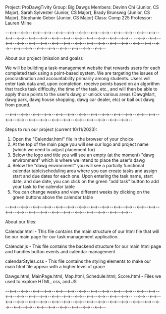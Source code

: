 Project: ProDawgTivity
Group: Big Dawgs
Members: Devinn Chi (Junior, CS Major), Sarah Sylvester (Junior, CS Major), Brady Brunswig (Junior, CS Major), Stephanie Geber (Junior, CS Major)
Class: Comp 225
Professor: Lauren Milne

--<-->--<-->--<-->--<-->--<-->--<-->--<-->--<-->--<-->--<-->--<-->--<-->--<-->--<-->--<-->--<-->--<-->--<-->--<-->--<-->--<-->--<-->--<-->--<-->--
--<-->--<-->--<-->--<-->--<-->--<-->--<-->--<-->--<-->--<-->--<-->--<-->--<-->--<-->--<-->--<-->--<-->--<-->--<-->--<-->--<-->--<-->--<-->--<-->--

About our project (mission and goals):

We will be building a task-management website that rewards users for each completed task using a point-based system. We are targeting the issues of procrastination and accountability primarily among students. Users will enter task data and, upon completion, receive points based on an algorithm that tracks task difficulty, the time of the task, etc., and will then be able to apply those points to the user’s dawg or unlock various areas (DawgMart, dawg park, dawg house shopping, dawg car dealer, etc) or bail out dawg from pound.

--<-->--<-->--<-->--<-->--<-->--<-->--<-->--<-->--<-->--<-->--<-->--<-->--<-->--<-->--<-->--<-->--<-->--<-->--<-->--<-->--<-->--<-->--<-->--<-->--

Steps to run our project (current 10/11/2023):

1. Open the "Calendar.html" file in the browser of your choice
2. At the top of the main page you will see our logo and project name (which we need to adjust placement for)
3. Below the logo and title you will see an empty (at the moment) "dawg environment" which is where we intend to place the user's dawg
4. Below the "dawg environment" you will see a partially functional calendar table/scheduling area where you can create tasks and assign start and due dates for each one. Upon entering the task name, start date, and due date, you can click on the green "add task" button to add your task to the calendar table
5. You can change weeks and view different weeks by clicking on the green buttons above the calendar table

--<-->--<-->--<-->--<-->--<-->--<-->--<-->--<-->--<-->--<-->--<-->--<-->--<-->--<-->--<-->--<-->--<-->--<-->--<-->--<-->--<-->--<-->--<-->--<-->--

About our files:

Calendar.html - This file contains the main structure of our html file that will be our main page for our task management application.

Calendar.js - This file contains the backend structure for our main html page and handles button events and calendar management

calendarStyles.css - This file contains the styling elements to make our main html file appear with a higher level of grace

Dawgs.html, MainPage.html, Map.html, Schedule.html, Score.html - Files we used to explore HTML, css, and JS 

--<-->--<-->--<-->--<-->--<-->--<-->--<-->--<-->--<-->--<-->--<-->--<-->--<-->--<-->--<-->--<-->--<-->--<-->--<-->--<-->--<-->--<-->--<-->--<-->--
--<-->--<-->--<-->--<-->--<-->--<-->--<-->--<-->--<-->--<-->--<-->--<-->--<-->--<-->--<-->--<-->--<-->--<-->--<-->--<-->--<-->--<-->--<-->--<-->--